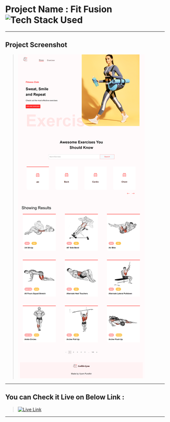 # Project Name : Fit Fusion ![Tech Stack Used](https://img.shields.io/badge/Technologies-React-blue)

---

## Project Screenshot

> ![SS](./ss.png)

---

## You can Check it Live on Below Link :

> [![Live Link](https://img.shields.io/badge/DEPLOYED-LINK-green)]()

---
